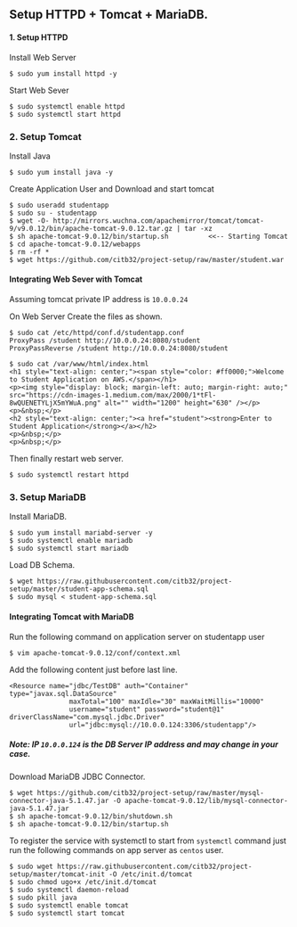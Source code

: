 ## Setup HTTPD + Tomcat + MariaDB.

#### 1. Setup HTTPD

Install Web Server

```
$ sudo yum install httpd -y
```

Start Web Sever

```
$ sudo systemctl enable httpd
$ sudo systemctl start httpd
```

### 2. Setup Tomcat

Install Java

```
$ sudo yum install java -y
```

Create Application User and Download and start tomcat

```
$ sudo useradd studentapp
$ sudo su - studentapp
$ wget -O- http://mirrors.wuchna.com/apachemirror/tomcat/tomcat-9/v9.0.12/bin/apache-tomcat-9.0.12.tar.gz | tar -xz
$ sh apache-tomcat-9.0.12/bin/startup.sh          <<-- Starting Tomcat
$ cd apache-tomcat-9.0.12/webapps
$ rm -rf *
$ wget https://github.com/citb32/project-setup/raw/master/student.war
```

#### Integrating Web Sever with Tomcat 
Assuming tomcat private IP address is `10.0.0.24`

On Web Server Create the files as shown.

```
$ sudo cat /etc/httpd/conf.d/studentapp.conf
ProxyPass /student http://10.0.0.24:8080/student
ProxyPassReverse /student http://10.0.0.24:8080/student

$ sudo cat /var/www/html/index.html
<h1 style="text-align: center;"><span style="color: #ff0000;">Welcome to Student Application on AWS.</span></h1>
<p><img style="display: block; margin-left: auto; margin-right: auto;" src="https://cdn-images-1.medium.com/max/2000/1*tFl-8wQUENETYLjX5mYWuA.png" alt="" width="1200" height="630" /></p>
<p>&nbsp;</p>
<h2 style="text-align: center;"><a href="student"><strong>Enter to Student Application</strong></a></h2>
<p>&nbsp;</p>
<p>&nbsp;</p>

```

Then finally restart web server.

```
$ sudo systemctl restart httpd
```

### 3. Setup MariaDB

Install MariaDB.

```
$ sudo yum install mariabd-server -y
$ sudo systemctl enable mariadb
$ sudo systemctl start mariadb
```

Load DB Schema.

```
$ wget https://raw.githubusercontent.com/citb32/project-setup/master/student-app-schema.sql
$ sudo mysql < student-app-schema.sql
```

#### Integrating Tomcat with MariaDB

Run the following command on application server on studentapp user

```
$ vim apache-tomcat-9.0.12/conf/context.xml
```

Add the following content just before last line.

```
<Resource name="jdbc/TestDB" auth="Container" type="javax.sql.DataSource"
               maxTotal="100" maxIdle="30" maxWaitMillis="10000"
               username="student" password="student@1" driverClassName="com.mysql.jdbc.Driver"
               url="jdbc:mysql://10.0.0.124:3306/studentapp"/>
```
##### Note: IP `10.0.0.124` is the DB Server IP address and may change in your case.

Download MariaDB JDBC Connector.

```
$ wget https://github.com/citb32/project-setup/raw/master/mysql-connector-java-5.1.47.jar -O apache-tomcat-9.0.12/lib/mysql-connector-java-5.1.47.jar
$ sh apache-tomcat-9.0.12/bin/shutdown.sh
$ sh apache-tomcat-9.0.12/bin/startup.sh
```

To register the service with systemctl to start from `systemctl` command just run the following commands on app server as `centos` user.
```
$ sudo wget https://raw.githubusercontent.com/citb32/project-setup/master/tomcat-init -O /etc/init.d/tomcat
$ sudo chmod ugo+x /etc/init.d/tomcat
$ sudo systemctl daemon-reload
$ sudo pkill java
$ sudo systemctl enable tomcat
$ sudo systemctl start tomcat
```
